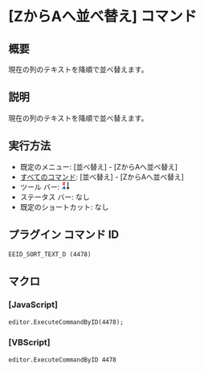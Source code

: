 # \[ZからAへ並べ替え\] コマンド

## 概要

現在の列のテキストを降順で並べ替えます。

## 説明

現在の列のテキストを降順で並べ替えます。

## 実行方法

- 既定のメニュー: \[並べ替え\] \- \[ZからAへ並べ替え\]
- [すべてのコマンド](../../glossary/allcommands): \[並べ替え\] \- \[ZからAへ並べ替え\]
- ツール バー: ![](../../images/sortingz-a.png)
- ステータス バー: なし
- 既定のショートカット: なし

## プラグイン コマンド ID

```
EEID_SORT_TEXT_D (4478)
```

## マクロ

### \[JavaScript\]

```
editor.ExecuteCommandByID(4478);
```

### \[VBScript\]

```
editor.ExecuteCommandByID 4478
```
